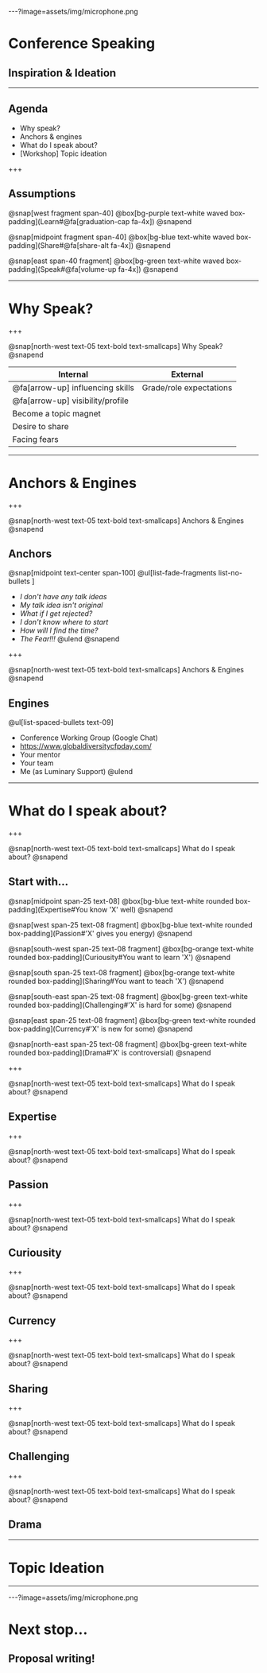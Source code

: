 ---?image=assets/img/microphone.png

# Conference Speaking

## Inspiration & Ideation

--- 

## Agenda

* Why speak?
* Anchors & engines
* What do I speak about?
* [Workshop] Topic ideation

+++

## Assumptions

@snap[west  fragment span-40]
@box[bg-purple text-white waved box-padding](Learn#@fa[graduation-cap fa-4x])
@snapend

@snap[midpoint fragment span-40]
@box[bg-blue text-white waved box-padding](Share#@fa[share-alt fa-4x])
@snapend

@snap[east span-40 fragment]
@box[bg-green text-white waved box-padding](Speak#@fa[volume-up fa-4x])
@snapend

---

# Why Speak?

+++

@snap[north-west text-05 text-bold text-smallcaps]
Why Speak?
@snapend

Internal | External 
--- | ---
@fa[arrow-up] influencing skills | Grade/role expectations |
@fa[arrow-up] visibility/profile | 
Become a topic magnet | | 
Desire to share | |
Facing fears | |

---

# Anchors & Engines

+++

@snap[north-west text-05 text-bold text-smallcaps]
Anchors & Engines
@snapend

## Anchors

@snap[midpoint text-center span-100]
@ul[list-fade-fragments list-no-bullets ]
- _I don't have any talk ideas_
- _My talk idea isn't original_
- _What if I get rejected?_
- _I don't know where to start_
- _How will I find the time?_
- _The Fear!!!_
@ulend
@snapend

+++

@snap[north-west text-05 text-bold text-smallcaps]
Anchors & Engines
@snapend

## Engines

@ul[list-spaced-bullets text-09]
* Conference Working Group (Google Chat)
* https://www.globaldiversitycfpday.com/
* Your mentor
* Your team
* Me (as Luminary Support)
@ulend

---

# What do I speak about?

+++

@snap[north-west text-05 text-bold text-smallcaps]
What do I speak about?
@snapend

## Start with...

@snap[midpoint span-25 text-08]
@box[bg-blue text-white rounded box-padding](Expertise#You know 'X' well)
@snapend

@snap[west span-25 text-08 fragment]
@box[bg-blue text-white rounded box-padding](Passion#'X' gives you energy)
@snapend

@snap[south-west span-25 text-08 fragment]
@box[bg-orange text-white rounded box-padding](Curiousity#You want to learn 'X')
@snapend

@snap[south span-25 text-08 fragment]
@box[bg-orange text-white rounded box-padding](Sharing#You want to teach 'X')
@snapend

@snap[south-east span-25 text-08 fragment]
@box[bg-green text-white rounded box-padding](Challenging#'X' is hard for some)
@snapend

@snap[east span-25 text-08 fragment]
@box[bg-green text-white rounded box-padding](Currency#'X' is new for some)
@snapend

@snap[north-east span-25 text-08 fragment]
@box[bg-green text-white rounded box-padding](Drama#'X' is controversial)
@snapend

+++

@snap[north-west text-05 text-bold text-smallcaps]
What do I speak about?
@snapend

## Expertise

+++

@snap[north-west text-05 text-bold text-smallcaps]
What do I speak about?
@snapend

## Passion

+++

@snap[north-west text-05 text-bold text-smallcaps]
What do I speak about?
@snapend

## Curiousity

+++

@snap[north-west text-05 text-bold text-smallcaps]
What do I speak about?
@snapend

## Currency

+++

@snap[north-west text-05 text-bold text-smallcaps]
What do I speak about?
@snapend

## Sharing

+++

@snap[north-west text-05 text-bold text-smallcaps]
What do I speak about?
@snapend

## Challenging

+++

@snap[north-west text-05 text-bold text-smallcaps]
What do I speak about?
@snapend

## Drama

---

# Topic Ideation

---

---?image=assets/img/microphone.png

# Next stop...

## Proposal writing!

